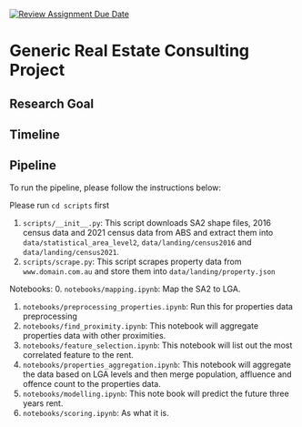 [![Review Assignment Due Date](https://classroom.github.com/assets/deadline-readme-button-24ddc0f5d75046c5622901739e7c5dd533143b0c8e959d652212380cedb1ea36.svg)](https://classroom.github.com/a/SGWUF1eE)
# Generic Real Estate Consulting Project

## Research Goal

## Timeline

## Pipeline

To run the pipeline, please follow the instructions below:

Please run ```cd scripts``` first
1. `scripts/__init__.py`: This script downloads SA2 shape files, 2016 census data and 2021 census data from ABS and extract them into `data/statistical_area_level2`, `data/landing/census2016` and `data/landing/census2021`.
2. `scripts/scrape.py`: This script scrapes property data from `www.domain.com.au` and store them into `data/landing/property.json`

Notebooks:
0. `notebooks/mapping.ipynb`: Map the SA2 to LGA.
1. `notebooks/preprocessing_properties.ipynb`: Run this for properties data preprocessing
2. `notebooks/find_proximity.ipynb`: This notebook will aggregate properties data with other proximities.
3. `notebooks/feature_selection.ipynb`: This notebook will list out the most correlated feature to the rent.
4. `notebooks/properties_aggregation.ipynb`: This notebook will aggregate the data based on LGA levels and then merge population, affluence and offence count to the properties data.
5. `notebooks/modelling.ipynb`: This note book will predict the future three years rent.
5. `notebooks/scoring.ipynb`: As what it is.

